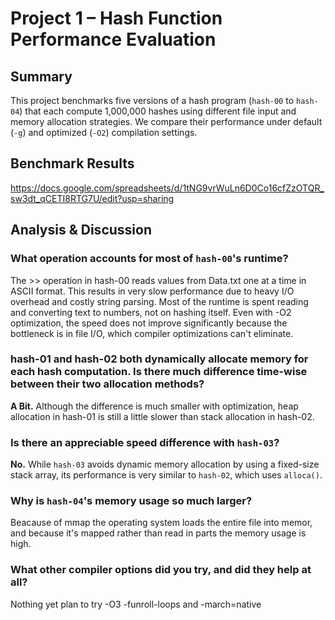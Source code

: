# Project 1 – Hash Function Performance Evaluation

## Summary
This project benchmarks five versions of a hash program (`hash-00` to `hash-04`) that each compute 1,000,000 hashes using different file input and memory allocation strategies. We compare their performance under default (`-g`) and optimized (`-O2`) compilation settings.

## Benchmark Results
https://docs.google.com/spreadsheets/d/1tNG9vrWuLn6D0Co16cfZzOTQR_sw3dt_qCETI8RTG7U/edit?usp=sharing 

## Analysis & Discussion
### What operation accounts for most of `hash-00`'s runtime?
The >> operation in hash-00 reads values from Data.txt one at a time in ASCII format. This results in very slow performance due to heavy I/O overhead and costly string parsing. Most of the runtime is spent reading and converting text to numbers, not on hashing itself. Even with -O2 optimization, the speed does not improve significantly because the bottleneck is in file I/O, which compiler optimizations can't eliminate.
### hash-01 and hash-02 both dynamically allocate memory for each hash computation. Is there much difference time-wise between their two allocation methods?
**A Bit.** Although the difference is much smaller with optimization, heap allocation in hash-01 is still a little slower than stack allocation in hash-02.
### Is there an appreciable speed difference with `hash-03`?
**No.** While `hash-03` avoids dynamic memory allocation by using a fixed-size stack array, its performance is very similar to `hash-02`, which uses `alloca()`.  
### Why is `hash-04`'s memory usage so much larger?
Beacause of mmap the operating system loads the entire file into memor, and because it's mapped rather than read in parts the memory usage is high.
### What other compiler options did you try, and did they help at all?
Nothing yet plan to try -O3 -funroll-loops and -march=native
